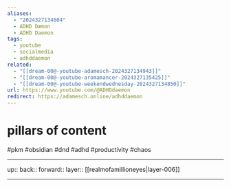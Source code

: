 ```yaml
---
aliases:
  - "2024327134604"
  - ADHD Dæmon
  - ADHD Daemon
tags:
  - youtube
  - socialmedia
  - adhddaemon
related:
  - "[[dream-00@-youtube-adamesch-2024327134943]]"
  - "[[dream-00@-youtube-aromamancer-2024327135425]]"
  - "[[dream-00@-youtube-weekendwednesday-2024327134850]]"
url: https://www.youtube.com/@ADHDdaemon
redirect: https://adamesch.online/adhddaemon
---
```


# pillars of content

#pkm #obsidian #dnd #adhd #productivity #chaos

***

up:: 
back:: 
forward:: 
layer:: [[realmofamillioneyes|layer-006]]

***
